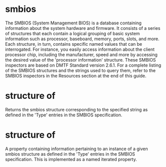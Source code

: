 # smbios

The SMBIOS (System Management BIOS) is a database containing information about the system hardware and firmware. It consists of a series of structures that each contain a logical grouping of basic system information such as processor, baseboard, memory, ports, slots, and more. Each structure, in turn, contains specific named values that can be interrogated. For instance, you easily access information about the client processor chip, including the manufacturer, speed and more by accessing the desired value of the &#39;processor information&#39; structure. These SMBIOS inspectors are based on DMTF Standard version 2.6.1. For a complete listing of the SMBIOS structures and the strings used to query them, refer to the SMBIOS inspectors in the Resources section at the end of this guide.

# structure <string> of <smbios>

Returns the smbios structure corresponding to the specified string as defined in the &#39;Type&#39; entries in the SMBIOS specification.

# structure of <smbios>

A property containing information pertaining to an instance of a given smbios structure as defined in the &#39;Type&#39; entries in the SMBIOS specification. This is implemented as a named iterated property.
